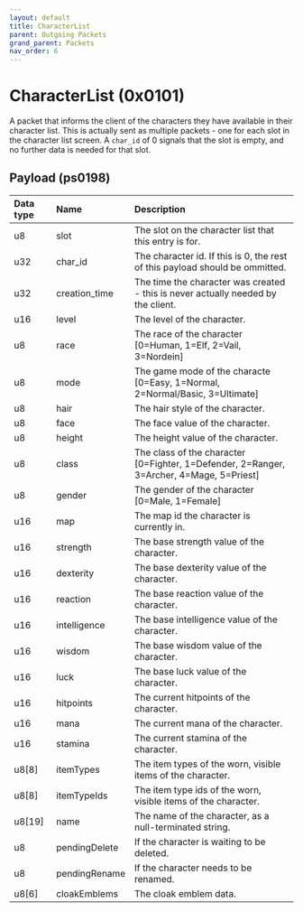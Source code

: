 ```yaml
---
layout: default
title: CharacterList
parent: Outgoing Packets
grand_parent: Packets
nav_order: 6
---
```


# CharacterList (0x0101)

A packet that informs the client of the characters they have available in their character list. This is actually sent as multiple packets - one for each slot in the character list screen. A `char_id` of 0 signals that the slot is empty, and no further data is needed for that slot.

## Payload (ps0198)

| Data type            | Name            | Description                                                                                |
|:---------------------|:----------------|:-------------------------------------------------------------------------------------------|
| u8                   | slot            | The slot on the character list that this entry is for.                                     |
| u32                  | char_id         | The character id. If this is 0, the rest of this payload should be ommitted.               |
| u32                  | creation_time   | The time the character was created - this is never actually needed by the client.          |
| u16                  | level           | The level of the character.                                                                |
| u8                   | race            | The race of the character [0=Human, 1=Elf, 2=Vail, 3=Nordein]                              |
| u8                   | mode            | The game mode of the characte [0=Easy, 1=Normal, 2=Normal/Basic, 3=Ultimate]               |
| u8                   | hair            | The hair style of the character.                                                           |
| u8                   | face            | The face value of the character.                                                           |
| u8                   | height          | The height value of the character.                                                         |
| u8                   | class           | The class of the character [0=Fighter, 1=Defender, 2=Ranger, 3=Archer, 4=Mage, 5=Priest]   |
| u8                   | gender          | The gender of the character [0=Male, 1=Female]                                             |
| u16                  | map             | The map id the character is currently in.                                                  |
| u16                  | strength        | The base strength value of the character.                                                  |
| u16                  | dexterity       | The base dexterity value of the character.                                                 |
| u16                  | reaction        | The base reaction value of the character.                                                  |
| u16                  | intelligence    | The base intelligence value of the character.                                              |
| u16                  | wisdom          | The base wisdom value of the character.                                                    |
| u16                  | luck            | The base luck value of the character.                                                      |
| u16                  | hitpoints       | The current hitpoints of the character.                                                    |
| u16                  | mana            | The current mana of the character.                                                         |
| u16                  | stamina         | The current stamina of the character.                                                      |
| u8[8]                | itemTypes       | The item types of the worn, visible items of the character.                                |
| u8[8]                | itemTypeIds     | The item type ids of the worn, visible items of the character.                             |
| u8[19]               | name            | The name of the character, as a null-terminated string.                                    |
| u8                   | pendingDelete   | If the character is waiting to be deleted.                                                 |
| u8                   | pendingRename   | If the character needs to be renamed.                                                      |
| u8[6]                | cloakEmblems    | The cloak emblem data.                                                                     |
